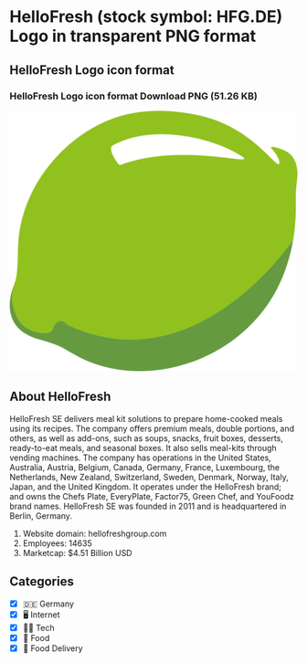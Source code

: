 # HelloFresh (stock symbol: HFG.DE) Logo in transparent PNG format

## HelloFresh Logo icon format

### HelloFresh Logo icon format Download PNG (51.26 KB)

![HelloFresh Logo icon format Download PNG (51.26 KB)](/img/orig/HFG.DE-93a56e8e.png)

## About HelloFresh

HelloFresh SE delivers meal kit solutions to prepare home-cooked meals using its recipes. The company offers premium meals, double portions, and others, as well as add-ons, such as soups, snacks, fruit boxes, desserts, ready-to-eat meals, and seasonal boxes. It also sells meal-kits through vending machines. The company has operations in the United States, Australia, Austria, Belgium, Canada, Germany, France, Luxembourg, the Netherlands, New Zealand, Switzerland, Sweden, Denmark, Norway, Italy, Japan, and the United Kingdom. It operates under the HelloFresh brand; and owns the Chefs Plate, EveryPlate, Factor75, Green Chef, and YouFoodz brand names. HelloFresh SE was founded in 2011 and is headquartered in Berlin, Germany.

1. Website domain: hellofreshgroup.com
2. Employees: 14635
3. Marketcap: $4.51 Billion USD


## Categories
- [x] 🇩🇪 Germany
- [x] 🖥️ Internet
- [x] 👩‍💻 Tech
- [x] 🍴 Food
- [x] 🥡 Food Delivery
